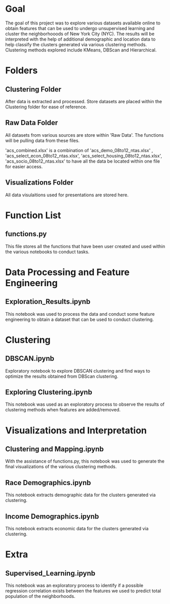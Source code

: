 # Goal
The goal of this project was to explore various datasets available online to obtain features that can be used to undergo unsupervised learning and cluster the neighborhooods of New York City (NYC). The results will be interpreted with the help of additional demographic and location data to help classify the clusters generated via various clustering methods. Clustering methods explored include KMeans, DBScan and Hierarchical. 

# Folders
## Clustering Folder
After data is extracted and processed. Store datasets are placed within the Clustering folder for ease of reference.

## Raw Data Folder
All datasets from various sources are store within 'Raw Data'. The functions will be pulling data from these files. 

'acs_combined.xlsx' is a combination of 'acs_demo_08to12_ntas.xlsx' , 'acs_select_econ_08to12_ntas.xlsx', 'acs_select_housing_08to12_ntas.xlsx', 'acs_socio_08to12_ntas.xlsx' to have all the data be located within one file for easier access. 

## Visualizations Folder
All data visulaitions used for presentations are stored here.

# Function List
## functions.py
This file stores all the functions that have been user created and used within the various notebooks to conduct tasks. 

# Data Processing and Feature Engineering
## Exploration_Results.ipynb
This notebook was used to process the data and conduct some feature engineering to obtain a dataset that can be used to conduct clustering.

# Clustering
## DBSCAN.ipynb
Exploratory notebook to explore DBSCAN clustering and find ways to optimize the results obtained from DBScan clustering. 

## Exploring Clustering.ipynb 
This notebook was used as an exploratory process to observe the results of clustering methods when features are added/removed.

# Visualizations and Interpretation 

## Clustering and Mapping.ipynb 
With the assistance of functions.py, this notebook was used to generate the final visualizations of the various clustering methods. 

## Race Demographics.ipynb
This notebook extracts demographic data for the clusters generated via clustering.

## Income Demographics.ipynb
This notebook extracts economic data for the clusters generated via clustering.

# Extra 

## Supervised_Learning.ipynb
This notebook was an exploratory process to identify if a possible regression correlation exists between the features we used to predict total population of the neighborhoods. 




